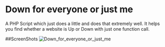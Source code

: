 # Down for everyone or just me

A PHP Script which just does a little and does that extremely well. It helps you find whether a website is Up or Down with just one function call.

##ScreenShots
![Down_for_everyone_or_just_me](https://raw.githubusercontent.com/amarlearning/Down_for_everyone_or_just_me/master/img/down.jpg)
